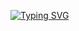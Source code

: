<a href="https://git.io/typing-svg"><img src="https://readme-typing-svg.demolab.com?font=Libre+Baskerville&weight=300&duration=1000&pause=1000&color=3522F7&center=true&width=435&lines=!!+Survive+The+Jungle+!!;%3C3+A+I-graphics+Based+Game++%3C3" alt="Typing SVG" /></a>
